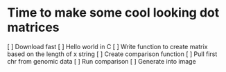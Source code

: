 # Time to make some cool looking dot matrices

[ ] Download fast
[ ] Hello world in C
[ ] Write function to create matrix based on the length of x string 
[ ] Create comparison function
[ ] Pull first chr from genomic data
[ ] Run comparison 
[ ] Generate into image 
